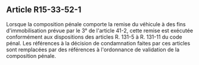 Article R15-33-52-1
----
Lorsque la composition pénale comporte la remise du véhicule à des fins
d'immobilisation prévue par le 3° de l'article 41-2, cette remise est exécutée
conformément aux dispositions des articles R. 131-5 à R. 131-11 du code pénal.
Les références à la décision de condamnation faites par ces articles sont
remplacées par des références à l'ordonnance de validation de la composition
pénale.
